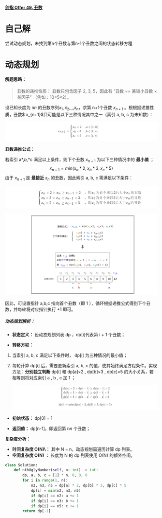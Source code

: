 #### [剑指 Offer 49. 丑数](https://leetcode-cn.com/problems/chou-shu-lcof/)

 

# 自己解

尝试动态规划，未找到第n个丑数与第n-1个丑数之间的状态转移方程



# 动态规划

#### 解题思路：

> 丑数的递推性质： 丑数只包含因子 2, 3, 5，因此有 “丑数 == 某较小丑数 × 某因子” （例如：10=5×2）。

设已知长度为 n*n* 的丑数序列$x_1,x_2,,,,x_n$，求第 n+1个丑数 $x_{n+1}$ 。根根据递推性质，丑数$ x_{n+1}$只可能是以下三种情况其中之一（索引 a, b, c 为未知数）：

![image-20210510223735926](丑数.assets/image-20210510223735926.png)

**丑数递推公式：**

若索引 a*,*b*,*c 满足以上条件，则下个丑数 $x_{n+1}$ 为以下三种情况中的 **最小值** ；
$$
x_{n+1} = min(x_a *2, x_b*3, x_c*5)
$$
由于 $x_{n+1}$ 是 **最接近** $x_n$ 的丑数，因此索引 a, b, c 需满足以下条件：

![image-20210510224341508](丑数.assets/image-20210510224341508.png)

![image-20210510225206206](丑数.assets/image-20210510225206206.png)

因此，可设置指针 a,b,c 指向首个丑数（即 1 ），循环根据递推公式得到下个丑数，并每轮将对应指针执行 +1 即可。

##### 动态规划解析：

- **状态定义：** 设动态规划列表 dp ，dp[i]代表第 i + 1 个丑数；

- **转移方程：**

1. 当索引 a, b, c 满足以下条件时， dp[i] 为三种情况的最小值；

2. 每轮计算 dp[i] 后，需要更新索引 a, b, c 的值，使其始终满足方程条件。实现方法：**分别独立判断** dp[i] 和 dp[a]×2 , dp[b]×3 , dp[c]×5 的大小关系，若相等则将对应索引 a , b , c 加 1 ；

   ![image-20210510225752774](丑数.assets/image-20210510225752774.png)

- **初始状态：**  dp[0] = 1 

- **返回值：** dp[n-1]，即返回第 n*n* 个丑数；

**复杂度分析：**

- **时间复杂度 O(N)\：** 其中 N = n，动态规划需遍历计算 dp 列表。
- **空间复杂度 O(N) ：** 长度为 N 的 dp 列表使用 O(N) 的额外空间。

```python
class Solution:
    def nthUglyNumber(self, n: int) -> int:
        dp, a, b, c = [1] * n, 0, 0, 0
        for i in range(1, n):
            n2, n3, n5 = dp[a] * 2, dp[b] * 3, dp[c] * 5
            dp[i] = min(n2, n3, n5)
            if dp[i] == n2: a += 1
            if dp[i] == n3: b += 1
            if dp[i] == n5: c += 1
        return dp[-1]
```

